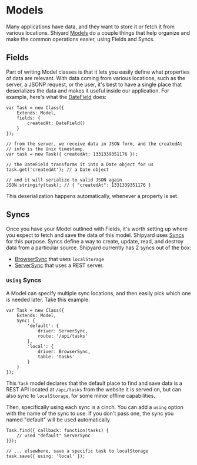 Models
======

Many applications have data, and they want to store it or fetch it from
various locations. Shiyard [Models][Model] do a couple things that help
organize and make the common operations easier, using Fields and Syncs.

Fields
------

Part of writing Model classes is that it lets you easily define what
properties of data are relevant. With data coming from various
locations, such as the server, a JSONP request, or the user, it's best
to have a single place that deserializes the data and makes it useful
inside our application. For example, here's what the [DateField][] does:

	var Task = new Class({
		Extends: Model,
		fields: {
			createdAt: DateField()	
		}
	});

	// from the server, we receive data in JSON form, and the createdAt
	// info is the Unix timestamp.
	var task = new Task({ createdAt: 1331339351176 });

	// the DateField transforms it into a Date object for us
	task.get('createdAt'); // a Date object

	// and it will serialize to valid JSON again
	JSON.stringify(task); // { "createdAt": 1331339351176 }

This deserialization happens automatically, whenever a property is set.

Syncs
-----

Once you have your Model outlined with Fields, it's worth setting up
where you expect to fetch and save the data of this model. Shipyard uses
[Syncs][Sync] for this purpose. Syncs define a way to create, update,
read, and destroy data from a particular source. Shipyard currently has
2 syncs out of the box: 

- [BrowserSync][] that uses `localStorage`
- [ServerSync][] that uses a REST server.

### `Using` Syncs

A Model can specify multiple sync locations, and then easily pick which
one is needed later. Take this example:

	var Task = new Class({
		Extends: Model,
		Sync: {
			'default': {
				driver: ServerSync,
				route: '/api/tasks'
			},
			'local': {
				driver: BrowserSync,
				table: 'tasks'
			}
		}
	});

This `Task` model declares that the default place to find and save data
is a REST API located at `/api/tasks` from the website it is served on,
but can also sync to `localStorage`, for some minor offline
capabilities.

Then, specifically using each sync is a cinch. You can add a `using`
option with the name of the sync to use. If you don't pass one, the sync
you named "default" will be used automatically.

	Task.find({ callback: function(tasks) {
		// used "default" ServerSync
	}});

	// ... elsewhere, save a specific task to localStorage
	task.save({ using: 'local' });

[Model]: ../api/model.md#Model
[Sync]: ../api/sync.md#Sync
[BrowserSync]: ../api/sync.md#BrowserSync
[ServerSync]: ../api/sync.md#ServerSync
[DateField]: ../api/fields.md#DateField
